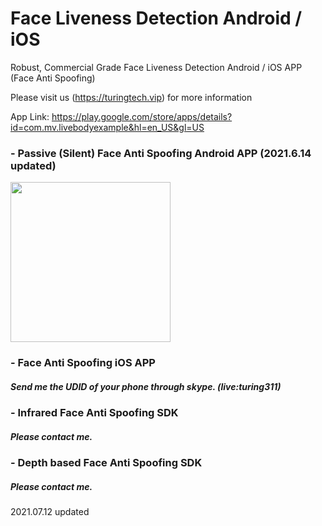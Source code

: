 # Face Liveness Detection Android / iOS
Robust, Commercial Grade Face Liveness Detection Android / iOS APP (Face Anti Spoofing)

Please visit us (https://turingtech.vip) for more information

App Link:
https://play.google.com/store/apps/details?id=com.mv.livebodyexample&hl=en_US&gl=US

### - Passive (Silent) Face Anti Spoofing Android APP  (2021.6.14 updated)
<img src="https://user-images.githubusercontent.com/60502049/123087444-23097e00-d457-11eb-8b56-5d6663f58094.png" width="256">


### - Face Anti Spoofing iOS APP
##### Send me the UDID of your phone through skype. (live:turing311)

### - Infrared Face Anti Spoofing SDK
##### Please contact me.

### - Depth based Face Anti Spoofing SDK
##### Please contact me.

2021.07.12 updated
